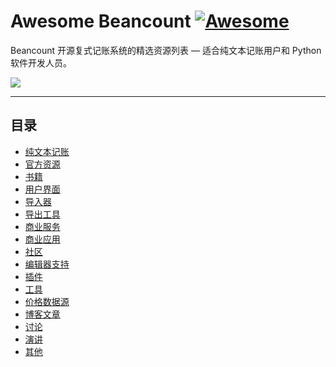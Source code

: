 # Awesome Beancount [![Awesome](https://awesome.re/badge.svg)](https://awesome.re)

Beancount 开源复式记账系统的精选资源列表 — 适合纯文本记账用户和 Python 软件开发人员。

![](../images/awesome-beancount.png)

---

## 目录

- [纯文本记账](plain-text-accounting.md)
- [官方资源](official-resources.md)
- [书籍](books.md)
- [用户界面](user-interfaces.md)
- [导入器](importers/README.md)
- [导出工具](exports.md)
- [商业服务](commercial-services.md)
- [商业应用](commercial-apps.md)
- [社区](community.md)
- [编辑器支持](editor-support.md)
- [插件](plugins.md)
- [工具](tools.md)
- [价格数据源](price-sources.md)
- [博客文章](blog-posts.md)
- [讨论](discussions.md)
- [演讲](talks.md)
- [其他](misc.md) 